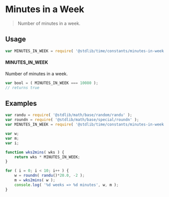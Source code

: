 # Minutes in a Week

> Number of minutes in a week.

<section class="usage">

## Usage

``` javascript
var MINUTES_IN_WEEK = require( '@stdlib/time/constants/minutes-in-week' );
```

#### MINUTES_IN_WEEK

Number of minutes in a week.

``` javascript
var bool = ( MINUTES_IN_WEEK === 10080 );
// returns true
```

</section>

<!-- /.usage -->


<section class="examples">

## Examples

``` javascript
var randu = require( '@stdlib/math/base/random/randu' );
var roundn = require( '@stdlib/math/base/special/roundn' );
var MINUTES_IN_WEEK = require( '@stdlib/time/constants/minutes-in-week' );

var w;
var m;
var i;

function wks2mins( wks ) {
    return wks * MINUTES_IN_WEEK;
}

for ( i = 0; i < 10; i++ ) {
    w = roundn( randu()*20.0, -2 );
    m = wks2mins( w );
    console.log( '%d weeks => %d minutes', w, m );
}
```

</section>

<!-- /.examples -->


<section class="links">

</section>

<!-- /.links -->
